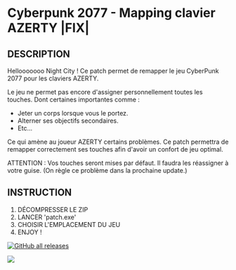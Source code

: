 # Cyberpunk 2077 - Mapping clavier AZERTY |FIX|
## DESCRIPTION
Hellooooooo Night City !
Ce patch permet de remapper le jeu CyberPunk 2077 pour les claviers AZERTY.

Le jeu ne permet pas encore d'assigner personnellement toutes les touches.
Dont certaines importantes comme :
* Jeter un corps lorsque vous le portez.
* Alterner ses objectifs secondaires.
* Etc...

Ce qui amène au joueur AZERTY certains problèmes.
Ce patch permettra de remapper correctement ses touches afin d'avoir un confort de jeu optimal.

ATTENTION : Vos touches seront mises par défaut. Il faudra les réassigner à votre guise. (On règle ce problème dans la prochaine update.)

## INSTRUCTION
1. DÉCOMPRESSER LE ZIP
2. LANCER 'patch.exe'
3. CHOISIR L'EMPLACEMENT DU JEU
4. ENJOY !

[![GitHub all releases](https://img.shields.io/github/downloads/40nyx/Cyberpunk-2077-mapping-AZERTY-FIX/total?style=for-the-badge)](https://github.com/40nyx/Cyberpunk-2077-mapping-AZERTY-FIX/releases/download/v1.0.1/Patch-Mapping-CP2077_v1.0.1.zip)


![](https://i.giphy.com/media/qWi6NKfkrt9TgXvIfg/giphy.webp)
